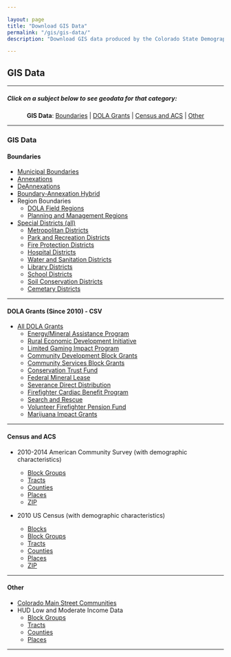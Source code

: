 ```yaml
---

layout: page
title: "Download GIS Data"
permalink: "/gis/gis-data/"
description: "Download GIS data produced by the Colorado State Demography Office, and the Department of Local Affairs"

---
```


## GIS Data

- - -

##### Click on a subject below to see geodata for that category:

<div style="text-align: center;" markdown="1">

**GIS Data**:  [Boundaries](#boundaries) \| [DOLA Grants](#dola-grants-since-2010---csv) \| [Census and ACS](#census-and-acs) \| [Other](#other)

</div>

-----

### GIS Data

#### Boundaries

- [Municipal Boundaries](https://storage.googleapis.com/co-publicdata/MuniBounds.zip)
- [Annexations](https://storage.googleapis.com/co-publicdata/Annexations.zip)
- [DeAnnexations](https://storage.googleapis.com/co-publicdata/DeAnnexations.zip)
- [Boundary-Annexation Hybrid](https://storage.googleapis.com/co-publicdata/Web_Annexations.zip)
- Region Boundaries
  - [DOLA Field Regions](https://storage.googleapis.com/co-publicdata/Field_Regions.zip)
  - [Planning and Management Regions](https://storage.googleapis.com/co-publicdata/Planning_Regions.zip)
- [Special Districts (all)](https://storage.googleapis.com/co-publicdata/dlall.zip)
  - [Metropolitan Districts](https://storage.googleapis.com/co-publicdata/dlmetro.zip)
  - [Park and Recreation Districts](https://storage.googleapis.com/co-publicdata/dlpark.zip)
  - [Fire Protection Districts](https://storage.googleapis.com/co-publicdata/dlfire.zip)
  - [Hospital Districts](https://storage.googleapis.com/co-publicdata/dlhospital.zip)
  - [Water and Sanitation Districts](https://storage.googleapis.com/co-publicdata/dlwatersan.zip)
  - [Library Districts](https://storage.googleapis.com/co-publicdata/dllibrary.zip)
  - [School Districts](https://storage.googleapis.com/co-publicdata/dlschool.zip)
  - [Soil Conservation Districts](https://storage.googleapis.com/co-publicdata/dlsoil.zip)
  - [Cemetary Districts](https://storage.googleapis.com/co-publicdata/dlcemetary.zip)

----

#### DOLA Grants (Since 2010) - CSV

- [All DOLA Grants](https://storage.googleapis.com/co-publicdata/ALL_grants.csv)
  - [Energy/Mineral Assistance Program](https://storage.googleapis.com/co-publicdata/EIAF_grants.csv)
  - [Rural Economic Development Initiative](https://storage.googleapis.com/co-publicdata/REDI_grants.csv)
  - [Limited Gaming Impact Program](https://storage.googleapis.com/co-publicdata/GAME_grants.csv)
  - [Community Development Block Grants](https://storage.googleapis.com/co-publicdata/CDBG_grants.csv)
  - [Community Services Block Grants](https://storage.googleapis.com/co-publicdata/CSBG_grants.csv)
  - [Conservation Trust Fund](https://storage.googleapis.com/co-publicdata/CTF_grants.csv)
  - [Federal Mineral Lease](https://storage.googleapis.com/co-publicdata/FML_grants.csv)
  - [Severance Direct Distribution](https://storage.googleapis.com/co-publicdata/SEV_DIST_grants.csv)
  - [Firefighter Cardiac Benefit Program](https://storage.googleapis.com/co-publicdata/FFB_grants.csv)
  - [Search and Rescue](https://storage.googleapis.com/co-publicdata/SAR_grants.csv)
  - [Volunteer Firefighter Pension Fund](https://storage.googleapis.com/co-publicdata/VFP_grants.csv)
  - [Marijuana Impact Grants](https://storage.googleapis.com/co-publicdata/MJ_grants.csv)
  
----

#### Census and ACS

- 2010-2014 American Community Survey (with demographic characteristics)
  - [Block Groups](https://storage.googleapis.com/co-publicdata/ACS1014_bg.zip)
  - [Tracts](https://storage.googleapis.com/co-publicdata/ACS1014_tract.zip)
  - [Counties](https://storage.googleapis.com/co-publicdata/ACS1014_county.zip)
  - [Places](https://storage.googleapis.com/co-publicdata/ACS1014_place.zip)
  - [ZIP](https://storage.googleapis.com/co-publicdata/ACS1014_zcta.zip)

- 2010 US Census (with demographic characteristics)
  - [Blocks](https://storage.googleapis.com/co-publicdata/Census%20Blocks%202010.zip)
  - [Block Groups](https://storage.googleapis.com/co-publicdata/Census%20Block%20Groups%202010.zip)
  - [Tracts](https://storage.googleapis.com/co-publicdata/Census%20Tracts%202010.zip)
  - [Counties](https://storage.googleapis.com/co-publicdata/Census%20Counties%202010.zip)
  - [Places](https://storage.googleapis.com/co-publicdata/Census%20Places%202010.zip)
  - [ZIP](https://storage.googleapis.com/co-publicdata/Census%20Zipcodes%202010.zip)

----

#### Other

- [Colorado Main Street Communities](https://storage.googleapis.com/co-publicdata/CO_Main_Street.zip)
- HUD Low and Moderate Income Data
  - [Block Groups](https://storage.googleapis.com/co-publicdata/lm_bg.zip)
  - [Tracts](https://storage.googleapis.com/co-publicdata/lm_tr.zip)
  - [Counties](https://storage.googleapis.com/co-publicdata/lm_cnty.zip)
  - [Places](https://storage.googleapis.com/co-publicdata/lm_pl.zip)

----

